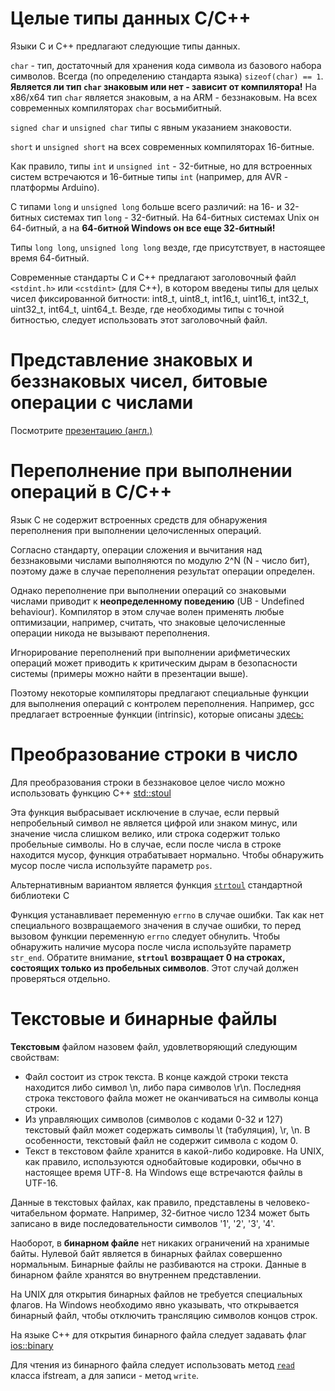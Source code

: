 # Целые типы данных C/C++

Языки C и C++ предлагают следующие типы данных.

`char` - тип, достаточный для хранения кода символа из базового набора символов. Всегда (по определению стандарта языка)
`sizeof(char) == 1`. **Является ли тип `char` знаковым или нет - зависит от компилятора!** На x86/x64 тип `char` является знаковым,
а на ARM - беззнаковым. На всех современных компиляторах `char` восьмибитный.

`signed char` и `unsigned char` типы с явным указанием знаковости.

`short` и `unsigned short` на всех современных компиляторах 16-битные.

Как правило, типы `int` и `unsigned int` - 32-битные, но для встроенных систем встречаются и 16-битные типы `int`
(например, для AVR - платформы Arduino).

С типами `long` и `unsigned long` больше всего различий: на 16- и 32-битных системах тип `long` - 32-битный.
На 64-битных системах Unix он 64-битный, а на **64-битной Windows он все еще 32-битный!**

Типы `long long`, `unsigned long long` везде, где присутствует, в настоящее время 64-битный.

Современные стандарты C и C++ предлагают заголовочный файл `<stdint.h>` или `<cstdint>` (для C++), в котором введены
типы для целых чисел фиксированной битности: int8_t, uint8_t, int16_t, uint16_t, int32_t, uint32_t, int64_t, uint64_t.
Везде, где необходимы типы с точной битностью, следует использовать этот заголовочный файл.

# Представление знаковых и беззнаковых чисел, битовые операции с числами

Посмотрите [презентацию (англ.)](http://www.cs.cmu.edu/afs/cs/academic/class/15213-f15/www/lectures/02-03-bits-ints.pdf)

# Переполнение при выполнении операций в C/C++

Язык C не содержит встроенных средств для обнаружения переполнения при выполнении целочисленных операций.

Согласно стандарту, операции сложения и вычитания над беззнаковыми числами выполняются по модулю 2^N (N - число бит),
поэтому даже в случае переполнения результат операции определен.

Однако переполнение при выполнении операций со знаковыми числами приводит к **неопределенному поведению**
(UB - Undefined behaviour). Компилятор в этом случае волен применять любые оптимизации, например, считать,
что знаковые целочисленные операции никода не вызывают переполнения.

Игнорирование переполнений при выполнении арифметических операций может приводить к критическим дырам в безопасности системы
(примеры можно найти в презентации выше).

Поэтому некоторые компиляторы предлагают специальные функции для выполнения операций с контролем переполнения. Например,
gcc предлагает встроенные функции (intrinsic), которые описаны [здесь:](https://gcc.gnu.org/onlinedocs/gcc/Integer-Overflow-Builtins.html)

# Преобразование строки в число

Для преобразования строки в беззнаковое целое число можно использовать функцию C++ [std::stoul](http://en.cppreference.com/w/cpp/string/basic_string/stoul)

Эта функция выбрасывает исключение в случае, если первый непробельный символ не является цифрой или знаком минус,
или значение числа слишком велико, или строка содержит только пробельные символы. Но в случае, если после числа в строке
находится мусор, функция отрабатывает нормально. Чтобы обнаружить мусор после числа используйте параметр `pos`.

Альтернативным вариантом является функция [`strtoul`](http://en.cppreference.com/w/c/string/byte/strtoul) стандартной библиотеки C

Функция устанавливает переменную `errno` в случае ошибки. Так как нет специального возвращаемого значения в случае ошибки,
то перед вызовом функции переменную `errno` следует обнулить. Чтобы обнаружить наличие мусора после числа используйте параметр
`str_end`. Обратите внимание, **`strtoul` возвращает 0 на строках, состоящих только из пробельных символов**. Этот случай должен
проверяться отдельно.

# Текстовые и бинарные файлы

**Текстовым** файлом назовем файл, удовлетворяющий следующим свойствам:

* Файл состоит из строк текста. В конце каждой строки текста находится либо символ \n, либо пара символов \r\n.
Последняя строка текстового файла может не оканчиваться на символы конца строки.
* Из управляющих символов (символов с кодами 0-32 и 127) текстовый файл может содержать символы \t (табуляция), \r, \n.
В особенности, текстовый файл не содержит символа с кодом 0.
* Текст в текстовом файле хранится в какой-либо кодировке. На UNIX, как правило, используются однобайтовые кодировки, обычно в настоящее время
UTF-8. На Windows еще встречаются файлы в UTF-16.

Данные в текстовых файлах, как правило, представлены в человеко-читабельном формате. Например, 32-битное число 1234 может быть
записано в виде последовательности символов '1', '2', '3', '4'.

Наоборот, в **бинарном файле** нет никаких ограничений на хранимые байты. Нулевой байт является в бинарных файлах совершенно нормальным.
Бинарные файлы не разбиваются на строки. Данные в бинарном файле хранятся во внутреннем представлении.

На UNIX для открытия бинарных файлов не требуется специальных флагов. На Windows необходимо явно указывать, что открывается бинарный файл,
чтобы отключить трансляцию символов концов строк.

На языке C++ для открытия бинарного файла следует задавать флаг [ios::binary](http://www.cplusplus.com/reference/ios/ios_base/openmode/)

Для чтения из бинарного файла следует использовать метод [`read`](http://www.cplusplus.com/reference/istream/istream/read/) класса ifstream, а для записи - метод `write`.
